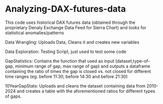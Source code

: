 # Analyzing-DAX-futures-data
This code uses historical DAX futures data (obtained through the proprietary Denaly Exchange Data Feed for Sierra Chart)  and looks for statistical anomalies/patterns 

Data Wrangling: Uploads Data, Cleans it and creates new variables

Data Exploration: Testing Script, just used to test some code

GapStatistics: Contains the function that used as input (dataset,type-of-gap, minimum range of gap, max range of gap) and outputs a dataframe containing the ratio of times the gap is closed vs. not closed for different time ranges (eg. before 11:30, before 14:30 and before 21:30)

10YearGapStats: Uploads and cleans the dataset containing data from 2010-2024 and creates a table with the aforementioned ratios for different types of gaps.


